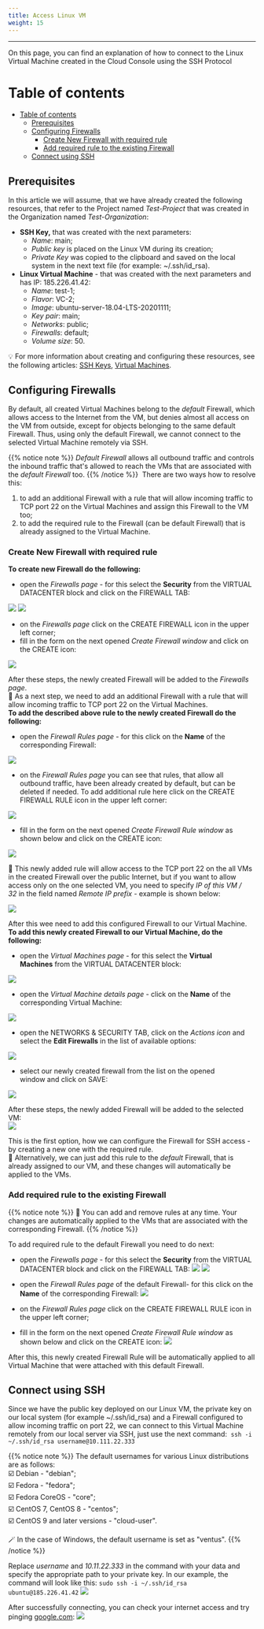 ```yaml
---
title: Access Linux VM
weight: 15
---
```

___
On this page, you can find an explanation of how to connect to the Linux Virtual Machine created in the Cloud Console using the SSH Protocol

# Table of contents
- [Table of contents](#table-of-contents)
  - [Prerequisites](#prerequisites)
  - [Configuring Firewalls](#configuring-firewalls)
    - [Create New Firewall with required rule](#create-new-firewall-with-required-rule)
    - [Add required rule to the existing Firewall](#add-required-rule-to-the-existing-firewall)
  - [Connect using SSH](#connect-using-ssh)

## Prerequisites
In this article we will assume, that we have already created the following resources, that refer to the Project named *Test-Project* that was created in the Organization named *Test-Organization*:
- **SSH Key,** that was created with the next parameters:
  - *Name*: main;
  - *Public key* is placed on the Linux VM during its creation;
  - *Private Key* was copied to the clipboard and saved on the local system in the next text file (for example: ~/.ssh/id_rsa).
- **Linux Virtual Machine** - that was created with the next parameters and has IP: 185.226.41.42:
  - *Name*: test-1;
  - *Flavor*: VC-2;
  - *Image*: ubuntu-server-18.04-LTS-20201111;
  - *Key pair*: main;
  - *Networks*: public;
  - *Firewalls*: default;
  - *Volume size*: 50.

💡 For more information about creating and configuring these resources, see the following articles: [SSH Keys](https://docs.ventuscloud.eu/products/security/ssh-keys/), [Virtual Machines](https://docs.ventuscloud.eu/products/compute/virtual-machines/).  

## Configuring Firewalls
By default, all created Virtual Machines belong to the *default* Firewall, which allows access to the Internet from the VM, but denies almost all access on the VM from outside, except for objects belonging to the same default Firewall. Thus, using only the default Firewall, we cannot connect to the selected Virtual Machine remotely via SSH.

{{% notice note %}}
*Default* *Firewall* allows all outbound traffic and controls the inbound traffic that's allowed to reach the VMs that are associated with the *default* *Firewall* too.
{{% /notice %}} 
There are two ways how to resolve this:
1) to add an additional Firewall with a rule that will allow incoming traffic to TCP port 22 on the Virtual Machines and assign this Firewall to the VM too;
2) to add the required rule to the Firewall (can be default Firewall) that is already assigned to the Virtual Machine. 

### Create New Firewall with required rule
**To create new Firewall do the following:**
- open the *Firewalls page* - for this select the **Security** from the VIRTUAL DATACENTER block and click on the FIREWALL TAB:

![](../../../assets/images/cli/1.png?width=15pc&classes=border,shadow) 
![](../../../assets/images/fw/1.png?width=20pc&classes=border,shadow)

- on the *Firewalls page* click on the CREATE FIREWALL icon in the upper left corner;
- fill in the form on the next opened *Create Firewall window* and click on the CREATE icon:

![](../../../assets/images/fw/25.png?width=35pc&classes=border,shadow)

After these steps, the newly created Firewall will be added to the *Firewalls page*.  
📌 As a next step, we need to add an additional Firewall with a rule that will allow incoming traffic to TCP port 22 on the Virtual Machines.  
**To add the described above rule to the newly created Firewall do the following:** 
- open the *Firewall Rules page* - for this click on the **Name** of the corresponding Firewall:

![](../../../assets/images/fw/28.png?classes=border,shadow) 

- on the *Firewall Rules page* you can see that rules, that allow all outbound traffic, have been already created by default, but can be deleted if needed. To add additional rule here click on the CREATE FIREWALL RULE icon in the upper left corner:

![](../../../assets/images/fw/29.png?classes=border,shadow) 

- fill in the form on the next opened *Create Firewall Rule window* as shown below and click on the CREATE icon:

![](../../../assets/images/fw/17.png?width=35pc&classes=border,shadow) 

📝 This newly added rule will allow access to the TCP port 22 on the all VMs in the created Firewall over the public Internet, but if you want to allow access only on the one selected VM, you need to specify *IP of this VM / 32* in the field named *Remote IP prefix* - example is shown below:

![](../../../assets/images/conn-lin/6.png?width=35pc&classes=border,shadow)

After this wee need to add this configured Firewall to our Virtual Machine.   
**To add this newly created Firewall to our Virtual Machine, do the following:**
- open the *Virtual Machines page* - for this select the **Virtual Machines** from the VIRTUAL DATACENTER block:

![](../../../assets/images/conn-lin/7.png?width=15pc&classes=border,shadow)

- open the *Virtual Machine details page* - click on the **Name** of the corresponding Virtual Machine:

![](../../../assets/images/fw/0.png?classes=border,shadow)

- open the NETWORKS & SECURITY TAB, click on the *Actions icon* and select the **Edit Firewalls** in the list of available options:

![](../../../assets/images/conn-lin/23.1.png?classes=border,shadow)

- select our newly created firewall from the list on the opened window and click on SAVE:

![](../../../assets/images/fw/23.png?width=35pc&classes=border,shadow)

After these steps, the newly added Firewall will be added to the selected VM:  
![](../../../assets/images/fw/14.png?classes=border,shadow)  

This is the first option, how we can configure the Firewall for SSH access - by creating a new one with the required rule.    
📝 Alternatively, we can just add this rule to the *default* Firewall, that is already assigned to our VM, and these changes will automatically be applied to the VMs.

### Add required rule to the existing Firewall
{{% notice note %}}
📌 You can add and remove rules at any time. Your changes are automatically applied to the VMs that are associated with the corresponding Firewall.
{{% /notice %}}  

To add required rule to the default Firewall you need to do next:  
- open the *Firewalls page* - for this select the **Security** from the VIRTUAL DATACENTER block and click on the FIREWALL TAB:
![](../../../assets/images/cli/1.png?width=15pc&classes=border,shadow) 
![](../../../assets/images/fw/1.png?width=20pc&classes=border,shadow)

- open the *Firewall Rules page* of the default Firewall- for this click on the **Name** of the corresponding Firewall:
![](../../../assets/images/fw/5.1.png?classes=border,shadow) 

- on the *Firewall Rules page* click on the CREATE FIREWALL RULE icon in the upper left corner;
- fill in the form on the next opened *Create Firewall Rule window* as shown below  and click on the CREATE icon:
![](../../../assets/images/fw/17.png?width=35pc&classes=border,shadow) 

After this, this newly created Firewall Rule will be automatically applied to all Virtual Machine that were attached with this default Firewall.

## Connect using SSH
Since we have the public key deployed on our Linux VM, the private key on our local system (for example ~/.ssh/id_rsa) and a Firewall configured to allow incoming traffic on port 22, we can connect to this Virtual Machine remotely from our local server via SSH, just use the next command: 
`ssh -i ~/.ssh/id_rsa username@10.111.22.333`

{{% notice note %}}
The default usernames for various Linux distributions are as follows:  
  ☑️ Debian - "debian";  
  ☑️ Fedora - "fedora";  
  ☑️ Fedora CoreOS - "core";  
  ☑️ CentOS 7, CentOS 8 - "centos";  
  ☑️ CentOS 9 and later versions - "cloud-user".  

🪄 In the case of Windows, the default username is set as "ventus".
{{% /notice %}} 

Replace *username* and *10.11.22.333* in the command with your data and specify the appropriate path to your private key. In our example, the command will look like this:
`sudo ssh -i ~/.ssh/id_rsa ubuntu@185.226.41.42`
![](../../../assets/images/conn-lin/13.png?classes=border,shadow)

After successfully connecting, you can check your internet access and try pinging [google.com](http://google.com/):
![](../../../assets/images/conn-lin/14.png?classes=border,shadow)
